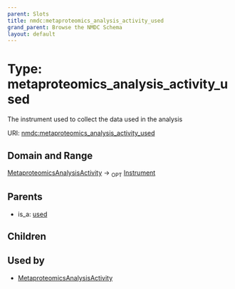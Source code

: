 ```yaml
---
parent: Slots
title: nmdc:metaproteomics_analysis_activity_used
grand_parent: Browse the NMDC Schema
layout: default
---
```


# Type: metaproteomics_analysis_activity_used


The instrument used to collect the data used in the analysis

URI: [nmdc:metaproteomics_analysis_activity_used](https://microbiomedata/meta/metaproteomics_analysis_activity_used)

## Domain and Range

[MetaproteomicsAnalysisActivity](MetaproteomicsAnalysisActivity.md) ->  <sub>OPT</sub> [Instrument](Instrument.md)

## Parents

 *  is_a: [used](used.md)

## Children


## Used by

 * [MetaproteomicsAnalysisActivity](MetaproteomicsAnalysisActivity.md)

